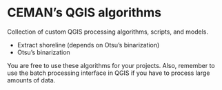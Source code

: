 # CEMAN’s QGIS algorithms

Collection of custom QGIS processing algorithms, scripts, and models.

* Extract shoreline (depends on Otsu’s binarization)
* Otsu’s binarization

You are free to use these algorithms for your projects. Also, remember to use the batch processing interface in QGIS if you have to process large amounts of data.
